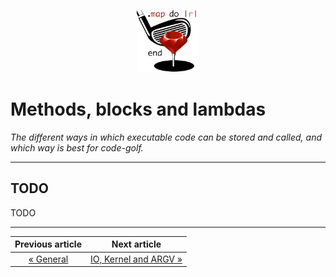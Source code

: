 <p align="center"><img width="100" src="../assets/golf.png"></p>

# Methods, blocks and lambdas

*The different ways in which executable code can be stored and called, and which way is best for code-golf.*

------

## TODO

TODO

---

|       Previous article        |               Next article               |
| :---------------------------: | :--------------------------------------: |
| [« General](../articles/1.md) | [IO, Kernel and ARGV »](../articles/3.md) |

